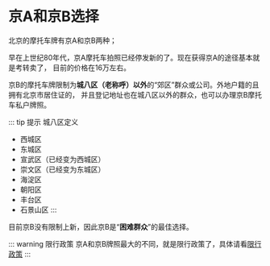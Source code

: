 # 京A和京B选择

北京的摩托车牌有京A和京B两种；

早在上世纪80年代，京A摩托车拍照已经停发新的了。现在获得京A的途径基本就是考转卖了，
目前的价格在16万左右。

京B的摩托车牌限制为**城八区（老称呼）以外**的“郊区”群众或公司。外地户籍的且拥有北京市居住证的，
并且登记地址也在城八区以外的群众，也可以办理京B摩托车私户牌照。

::: tip 提示
城八区定义
- 西城区
- 东城区
- 宣武区（已经变为西城区）
- 崇文区（已经变为东城区）
- 海淀区
- 朝阳区
- 丰台区
- 石景山区
:::

目前京B没有限制上新，因此京B是“**困难群众**”的最佳选择。

::: warning 限行政策
京A和京B牌照最大的不同，就是限行政策了，具体请看[限行政策](restrict-policy.html)
:::
